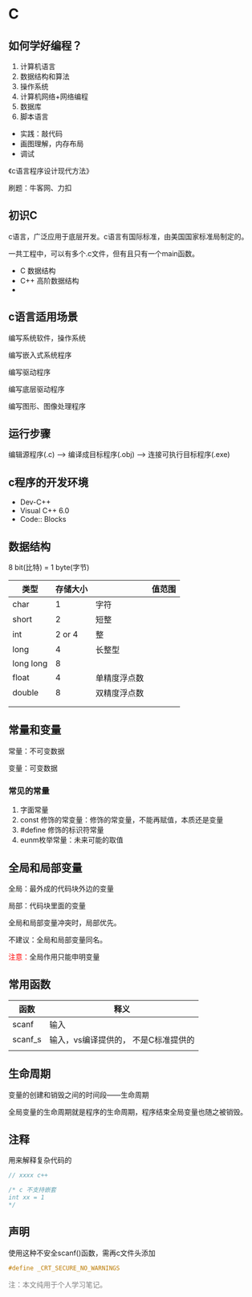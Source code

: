 # C

## 如何学好编程？

1. 计算机语言
2. 数据结构和算法
3. 操作系统
4. 计算机网络+网络编程
5. 数据库
6. 脚本语言



* 实践：敲代码
* 画图理解，内存布局
* 调试

《c语言程序设计现代方法》 



刷题：牛客网、力扣

## 初识C

c语言，广泛应用于底层开发。c语言有国际标准，由美国国家标准局制定的。

一共工程中，可以有多个.c文件，但有且只有一个main函数。



* C 数据结构
* C++ 高阶数据结构
* 

## c语言适用场景

编写系统软件，操作系统

编写嵌入式系统程序

编写驱动程序

编写底层驱动程序

编写图形、图像处理程序

## 运行步骤

编辑源程序(.c)	-->	编译成目标程序(.obj)	-->	连接可执行目标程序(.exe)



## c程序的开发环境

* Dev-C++
* Visual C++ 6.0
* Code:: Blocks

## 数据结构

8 bit(比特) =  1 byte(字节)

| 类型      | 存储大小 |              | 值范围 |
| --------- | -------- | ------------ | ------ |
| char      | 1        | 字符         |        |
| short     | 2        | 短整         |        |
| int       | 2 or 4   | 整           |        |
| long      | 4        | 长整型       |        |
| long long | 8        |              |        |
| float     | 4        | 单精度浮点数 |        |
| double    | 8        | 双精度浮点数 |        |
|           |          |              |        |
|           |          |              |        |



## 常量和变量

常量：不可变数据

变量：可变数据

### 常见的常量

1. 字面常量
2. const 修饰的常变量：修饰的常变量，不能再赋值，本质还是变量
3. #define 修饰的标识符常量
4. eunm枚举常量：未来可能的取值

## 全局和局部变量

全局：最外成的代码块外边的变量

局部：代码块里面的变量



全局和局部变量冲突时，局部优先。

不建议：全局和局部变量同名。



<font color="red">注意：</font>全局作用只能申明变量

## 常用函数

| 函数    | 释义                                 |
| ------- | ------------------------------------ |
| scanf   | 输入                                 |
| scanf_s | 输入，vs编译提供的， 不是C标准提供的 |
|         |                                      |



## 生命周期

变量的创建和销毁之间的时间段——生命周期

全局变量的生命周期就是程序的生命周期，程序结束全局变量也随之被销毁。

## 注释

用来解释复杂代码的

~~~c
// xxxx c++

/* c 不支持嵌套
int xx = 1
*/
~~~



## 声明

使用这种不安全scanf()函数，需再c文件头添加

~~~c
#define _CRT_SECURE_NO_WARNINGS
~~~









<font color="gray">注：本文纯用于个人学习笔记。</font>
